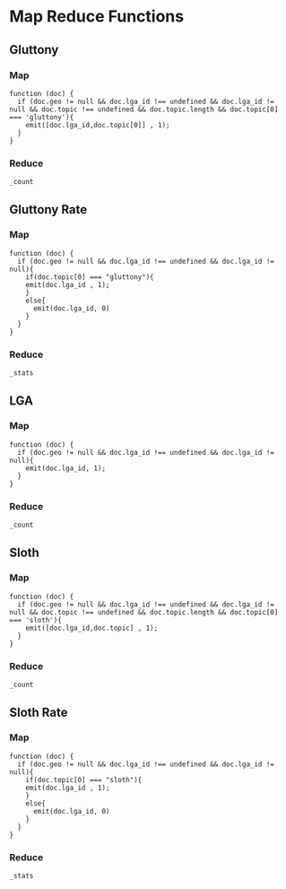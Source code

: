 # Map Reduce Functions #

## Gluttony ##
### Map ###
```
function (doc) {
  if (doc.geo != null && doc.lga_id !== undefined && doc.lga_id != null && doc.topic !== undefined && doc.topic.length && doc.topic[0] === 'gluttony'){
    emit([doc.lga_id,doc.topic[0]] , 1);
  }
}
```
### Reduce ###
```
_count
```

## Gluttony Rate ##
### Map ###
```
function (doc) {
  if (doc.geo != null && doc.lga_id !== undefined && doc.lga_id != null){
    if(doc.topic[0] === "gluttony"){
    emit(doc.lga_id , 1);
    }
    else{
      emit(doc.lga_id, 0)
    }
  }
}
```
### Reduce ###
```
_stats
```

## LGA ##
### Map ###
```
function (doc) {
  if (doc.geo != null && doc.lga_id !== undefined && doc.lga_id != null){
    emit(doc.lga_id, 1);
  }
}
```
### Reduce ###
```
_count
```

## Sloth ##
### Map ###
```
function (doc) {
  if (doc.geo != null && doc.lga_id !== undefined && doc.lga_id != null && doc.topic !== undefined && doc.topic.length && doc.topic[0] === 'sloth'){
    emit([doc.lga_id,doc.topic] , 1);
  }
}
```
### Reduce ###
```
_count
```

## Sloth Rate ##
### Map ###
```
function (doc) {
  if (doc.geo != null && doc.lga_id !== undefined && doc.lga_id != null){
    if(doc.topic[0] === "sloth"){
    emit(doc.lga_id , 1);
    }
    else{
      emit(doc.lga_id, 0)
    }
  }
}
```
### Reduce ###
```
_stats
```
